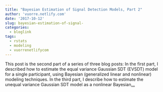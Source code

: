 ```yaml
---
title: "Bayesian Estimation of Signal Detection Models, Part 2"
author: 'vuorre.netlify.com'
date: '2017-10-12'
slug: bayesian-estimation-of-signal-
categories:
  - bloglink
tags:
  - rstats
  - modeling
  - vuorrenetlifycom
---
```


This post is the second part of a series of three blog posts: In the first part, I described how to estimate the equal variance Gaussian SDT (EVSDT) model for a single participant, using Bayesian (generalized linear and nonlinear) modeling techniques. In the third part, I describe how to estimate the unequal variance Gaussian SDT model as a nonlinear Bayesian[... <i class="fas fa-external-link-alt"></i>](https://vuorre.netlify.com/post/2017/bayesian-estimation-of-signal-detection-theory-models-part-2/)

